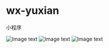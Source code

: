 # wx-yuxian
小程序

![Image text](https://raw.githubusercontent.com/yangnannba/img-zy/master/img/yu1.jpg)
![Image text](https://raw.githubusercontent.com/yangnannba/img-zy/master/img/yu2.jpg)
![Image text](https://raw.githubusercontent.com/yangnannba/img-zy/master/img/yu3.jpg)
